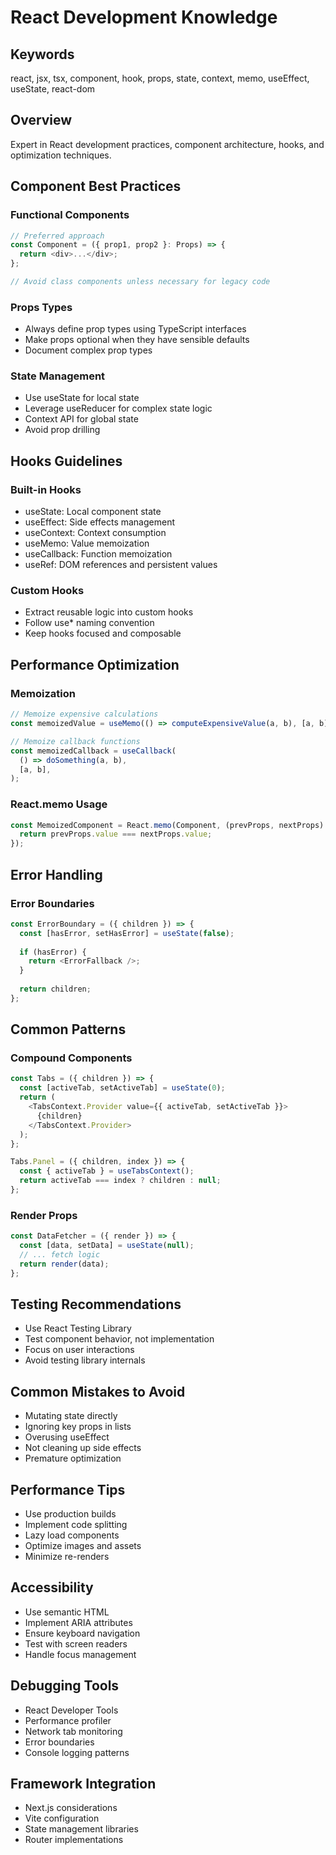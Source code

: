 # React Development Knowledge

## Keywords
react, jsx, tsx, component, hook, props, state, context, memo, useEffect, useState, react-dom

## Overview
Expert in React development practices, component architecture, hooks, and optimization techniques.

## Component Best Practices

### Functional Components
```typescript
// Preferred approach
const Component = ({ prop1, prop2 }: Props) => {
  return <div>...</div>;
};

// Avoid class components unless necessary for legacy code
```

### Props Types
- Always define prop types using TypeScript interfaces
- Make props optional when they have sensible defaults
- Document complex prop types

### State Management
- Use useState for local state
- Leverage useReducer for complex state logic
- Context API for global state
- Avoid prop drilling

## Hooks Guidelines

### Built-in Hooks
- useState: Local component state
- useEffect: Side effects management
- useContext: Context consumption
- useMemo: Value memoization
- useCallback: Function memoization
- useRef: DOM references and persistent values

### Custom Hooks
- Extract reusable logic into custom hooks
- Follow use* naming convention
- Keep hooks focused and composable

## Performance Optimization

### Memoization
```typescript
// Memoize expensive calculations
const memoizedValue = useMemo(() => computeExpensiveValue(a, b), [a, b]);

// Memoize callback functions
const memoizedCallback = useCallback(
  () => doSomething(a, b),
  [a, b],
);
```

### React.memo Usage
```typescript
const MemoizedComponent = React.memo(Component, (prevProps, nextProps) => {
  return prevProps.value === nextProps.value;
});
```

## Error Handling

### Error Boundaries
```typescript
const ErrorBoundary = ({ children }) => {
  const [hasError, setHasError] = useState(false);
  
  if (hasError) {
    return <ErrorFallback />;
  }
  
  return children;
};
```

## Common Patterns

### Compound Components
```typescript
const Tabs = ({ children }) => {
  const [activeTab, setActiveTab] = useState(0);
  return (
    <TabsContext.Provider value={{ activeTab, setActiveTab }}>
      {children}
    </TabsContext.Provider>
  );
};

Tabs.Panel = ({ children, index }) => {
  const { activeTab } = useTabsContext();
  return activeTab === index ? children : null;
};
```

### Render Props
```typescript
const DataFetcher = ({ render }) => {
  const [data, setData] = useState(null);
  // ... fetch logic
  return render(data);
};
```

## Testing Recommendations
- Use React Testing Library
- Test component behavior, not implementation
- Focus on user interactions
- Avoid testing library internals

## Common Mistakes to Avoid
- Mutating state directly
- Ignoring key props in lists
- Overusing useEffect
- Not cleaning up side effects
- Premature optimization

## Performance Tips
- Use production builds
- Implement code splitting
- Lazy load components
- Optimize images and assets
- Minimize re-renders

## Accessibility
- Use semantic HTML
- Implement ARIA attributes
- Ensure keyboard navigation
- Test with screen readers
- Handle focus management

## Debugging Tools
- React Developer Tools
- Performance profiler
- Network tab monitoring
- Error boundaries
- Console logging patterns

## Framework Integration
- Next.js considerations
- Vite configuration
- State management libraries
- Router implementations

